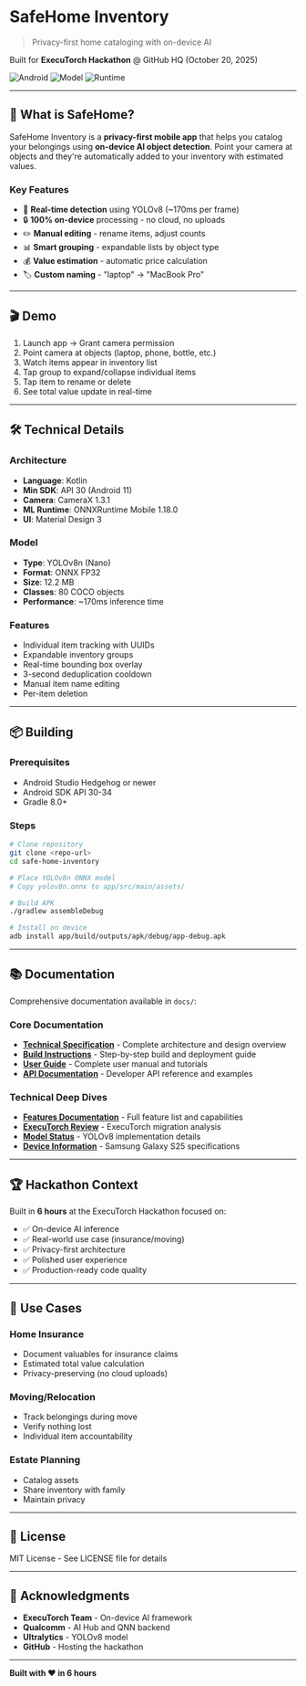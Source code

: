 # SafeHome Inventory

> Privacy-first home cataloging with on-device AI

Built for **ExecuTorch Hackathon** @ GitHub HQ (October 20, 2025)

![Android](https://img.shields.io/badge/Android-11%2B-green)
![Model](https://img.shields.io/badge/Model-YOLOv8n-blue)
![Runtime](https://img.shields.io/badge/Runtime-ONNX-orange)

---

## 📱 What is SafeHome?

SafeHome Inventory is a **privacy-first mobile app** that helps you catalog your belongings using **on-device AI object detection**. Point your camera at objects and they're automatically added to your inventory with estimated values.

### Key Features

- 🎥 **Real-time detection** using YOLOv8 (~170ms per frame)
- 🔒 **100% on-device** processing - no cloud, no uploads
- ✏️ **Manual editing** - rename items, adjust counts
- 📊 **Smart grouping** - expandable lists by object type
- 💰 **Value estimation** - automatic price calculation
- 🏷️ **Custom naming** - "laptop" → "MacBook Pro"

---

## 🎬 Demo

1. Launch app → Grant camera permission
2. Point camera at objects (laptop, phone, bottle, etc.)
3. Watch items appear in inventory list
4. Tap group to expand/collapse individual items
5. Tap item to rename or delete
6. See total value update in real-time

---

## 🛠️ Technical Details

### Architecture
- **Language**: Kotlin
- **Min SDK**: API 30 (Android 11)
- **Camera**: CameraX 1.3.1
- **ML Runtime**: ONNXRuntime Mobile 1.18.0
- **UI**: Material Design 3

### Model
- **Type**: YOLOv8n (Nano)
- **Format**: ONNX FP32
- **Size**: 12.2 MB
- **Classes**: 80 COCO objects
- **Performance**: ~170ms inference time

### Features
- Individual item tracking with UUIDs
- Expandable inventory groups
- Real-time bounding box overlay
- 3-second deduplication cooldown
- Manual item name editing
- Per-item deletion

---

## 📦 Building

### Prerequisites
- Android Studio Hedgehog or newer
- Android SDK API 30-34
- Gradle 8.0+

### Steps
```bash
# Clone repository
git clone <repo-url>
cd safe-home-inventory

# Place YOLOv8n ONNX model
# Copy yolov8n.onnx to app/src/main/assets/

# Build APK
./gradlew assembleDebug

# Install on device
adb install app/build/outputs/apk/debug/app-debug.apk
```

---

## 📚 Documentation

Comprehensive documentation available in `docs/`:

### Core Documentation
- **[Technical Specification](docs/TECHNICAL_SPECIFICATION.md)** - Complete architecture and design overview
- **[Build Instructions](docs/BUILD_INSTRUCTIONS.md)** - Step-by-step build and deployment guide
- **[User Guide](docs/USER_GUIDE.md)** - Complete user manual and tutorials
- **[API Documentation](docs/API_DOCUMENTATION.md)** - Developer API reference and examples

### Technical Deep Dives
- **[Features Documentation](docs/FEATURES.md)** - Full feature list and capabilities
- **[ExecuTorch Review](docs/EXECUTORCH_REVIEW.md)** - ExecuTorch migration analysis
- **[Model Status](docs/MODEL_STATUS.md)** - YOLOv8 implementation details
- **[Device Information](docs/DEVICE_INFO.md)** - Samsung Galaxy S25 specifications

---

## 🏆 Hackathon Context

Built in **6 hours** at the ExecuTorch Hackathon focused on:
- ✅ On-device AI inference
- ✅ Real-world use case (insurance/moving)
- ✅ Privacy-first architecture
- ✅ Polished user experience
- ✅ Production-ready code quality

---

## 🎯 Use Cases

### Home Insurance
- Document valuables for insurance claims
- Estimated total value calculation
- Privacy-preserving (no cloud uploads)

### Moving/Relocation
- Track belongings during move
- Verify nothing lost
- Individual item accountability

### Estate Planning
- Catalog assets
- Share inventory with family
- Maintain privacy

---

## 📄 License

MIT License - See LICENSE file for details

---

## 🙏 Acknowledgments

- **ExecuTorch Team** - On-device AI framework
- **Qualcomm** - AI Hub and QNN backend
- **Ultralytics** - YOLOv8 model
- **GitHub** - Hosting the hackathon

---

**Built with ❤️ in 6 hours**
